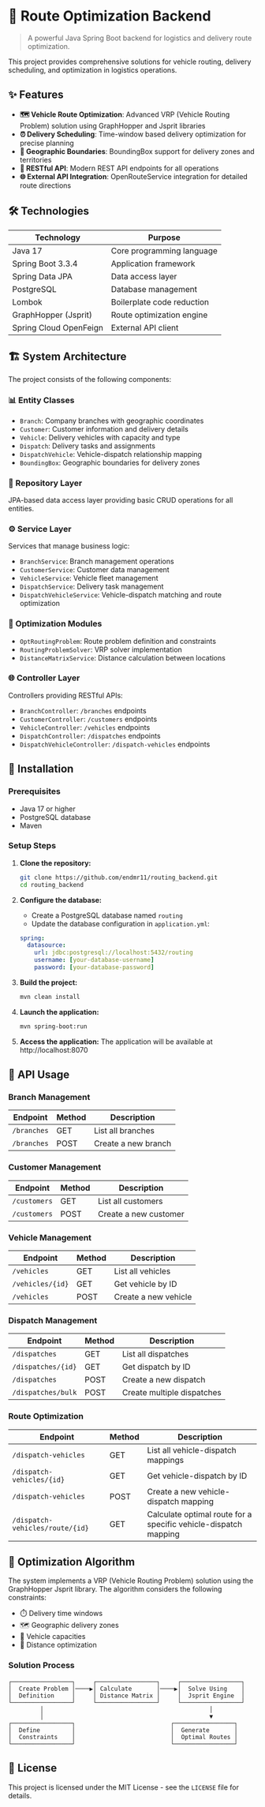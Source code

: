 # 🚚 Route Optimization Backend

> A powerful Java Spring Boot backend for logistics and delivery route optimization.

This project provides comprehensive solutions for vehicle routing, delivery scheduling, and optimization in logistics operations.

## ✨ Features

- **🗺️ Vehicle Route Optimization**: Advanced VRP (Vehicle Routing Problem) solution using GraphHopper and Jsprit libraries
- **⏰ Delivery Scheduling**: Time-window based delivery optimization for precise planning
- **📍 Geographic Boundaries**: BoundingBox support for delivery zones and territories
- **🔄 RESTful API**: Modern REST API endpoints for all operations
- **🌐 External API Integration**: OpenRouteService integration for detailed route directions

## 🛠️ Technologies

| Technology | Purpose |
|------------|---------|
| Java 17 | Core programming language |
| Spring Boot 3.3.4 | Application framework |
| Spring Data JPA | Data access layer |
| PostgreSQL | Database management |
| Lombok | Boilerplate code reduction |
| GraphHopper (Jsprit) | Route optimization engine |
| Spring Cloud OpenFeign | External API client |

## 🏗️ System Architecture

The project consists of the following components:

### 📊 Entity Classes
- `Branch`: Company branches with geographic coordinates
- `Customer`: Customer information and delivery details
- `Vehicle`: Delivery vehicles with capacity and type
- `Dispatch`: Delivery tasks and assignments
- `DispatchVehicle`: Vehicle-dispatch relationship mapping
- `BoundingBox`: Geographic boundaries for delivery zones

### 💾 Repository Layer
JPA-based data access layer providing basic CRUD operations for all entities.

### ⚙️ Service Layer
Services that manage business logic:
- `BranchService`: Branch management operations
- `CustomerService`: Customer data management
- `VehicleService`: Vehicle fleet management
- `DispatchService`: Delivery task management
- `DispatchVehicleService`: Vehicle-dispatch matching and route optimization

### 🧮 Optimization Modules
- `OptRoutingProblem`: Route problem definition and constraints
- `RoutingProblemSolver`: VRP solver implementation
- `DistanceMatrixService`: Distance calculation between locations

### 🌐 Controller Layer
Controllers providing RESTful APIs:
- `BranchController`: `/branches` endpoints
- `CustomerController`: `/customers` endpoints
- `VehicleController`: `/vehicles` endpoints
- `DispatchController`: `/dispatches` endpoints
- `DispatchVehicleController`: `/dispatch-vehicles` endpoints

## 🚀 Installation

### Prerequisites
- Java 17 or higher
- PostgreSQL database
- Maven

### Setup Steps

1. **Clone the repository:**
   ```bash
   git clone https://github.com/endmr11/routing_backend.git
   cd routing_backend
   ```

2. **Configure the database:**
   - Create a PostgreSQL database named `routing`
   - Update the database configuration in `application.yml`:
   ```yaml
   spring:
     datasource:
       url: jdbc:postgresql://localhost:5432/routing
       username: [your-database-username]
       password: [your-database-password]
   ```

3. **Build the project:**
   ```bash
   mvn clean install
   ```

4. **Launch the application:**
   ```bash
   mvn spring-boot:run
   ```

5. **Access the application:**
   The application will be available at http://localhost:8070

## 📡 API Usage

### Branch Management
| Endpoint | Method | Description |
|----------|--------|-------------|
| `/branches` | GET | List all branches |
| `/branches` | POST | Create a new branch |

### Customer Management
| Endpoint | Method | Description |
|----------|--------|-------------|
| `/customers` | GET | List all customers |
| `/customers` | POST | Create a new customer |

### Vehicle Management
| Endpoint | Method | Description |
|----------|--------|-------------|
| `/vehicles` | GET | List all vehicles |
| `/vehicles/{id}` | GET | Get vehicle by ID |
| `/vehicles` | POST | Create a new vehicle |

### Dispatch Management
| Endpoint | Method | Description |
|----------|--------|-------------|
| `/dispatches` | GET | List all dispatches |
| `/dispatches/{id}` | GET | Get dispatch by ID |
| `/dispatches` | POST | Create a new dispatch |
| `/dispatches/bulk` | POST | Create multiple dispatches |

### Route Optimization
| Endpoint | Method | Description |
|----------|--------|-------------|
| `/dispatch-vehicles` | GET | List all vehicle-dispatch mappings |
| `/dispatch-vehicles/{id}` | GET | Get vehicle-dispatch by ID |
| `/dispatch-vehicles` | POST | Create a new vehicle-dispatch mapping |
| `/dispatch-vehicles/route/{id}` | GET | Calculate optimal route for a specific vehicle-dispatch mapping |

## 🧩 Optimization Algorithm

The system implements a VRP (Vehicle Routing Problem) solution using the GraphHopper Jsprit library. The algorithm considers the following constraints:

- ⏱️ Delivery time windows
- 🗺️ Geographic delivery zones
- 🚛 Vehicle capacities
- 📏 Distance optimization

### Solution Process

```
┌─────────────────┐     ┌─────────────────┐     ┌─────────────────┐
│  Create Problem │────▶│ Calculate       │────▶│  Solve Using    │
│  Definition     │     │ Distance Matrix │     │  Jsprit Engine  │
└─────────────────┘     └─────────────────┘     └─────────────────┘
         │                                               │
         │                                               ▼
┌─────────────────┐                           ┌─────────────────┐
│  Define         │                           │  Generate       │
│  Constraints    │                           │  Optimal Routes │
└─────────────────┘                           └─────────────────┘
```

## 📄 License

This project is licensed under the MIT License - see the `LICENSE` file for details. 
